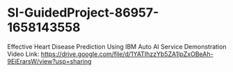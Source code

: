 # SI-GuidedProject-86957-1658143558
Effective Heart Disease Prediction Using IBM Auto AI Service
Demonstration Video Link: https://drive.google.com/file/d/1YATIhzzYb5ZA1lpZxOBeAh-9EiErarsW/view?usp=sharing 

